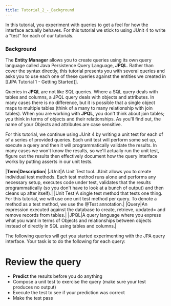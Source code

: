 ```yaml
---
title: Tutorial_2_-_Background
---
```

In this tutorial, you experiment with queries to get a feel for how the interface actually behaves. For this tutorial we stick to using JUnit 4 to write a "test" for each of our tutorials.

### Background
The **Entity Manager** allows you to create queries using its own query language called Java Persistence Query Language, **JPQL**. Rather than cover the syntax directly, this tutorial presents you with several queries and asks you to use each one of these queries against the entities we created in [[JPA Tutorial 1 - Getting Started]].

Queries in **JPQL** are not like SQL queries. Where a SQL query deals with tables and columns, a JPQL query deals with objects and attributes. In many cases there is no difference, but it is possible that a single object maps to multiple tables (think of a many to many relationship with join tables). When you are working with **JPQL**, you don't think about join tables; you think in terms of objects and their relationships. As you'll find out, the name of your Objects and attributes are case sensitive.

For this tutorial, we continue using JUnit 4 by writing a unit test for each of of a series of provided queries. Each unit test will perform some set up, execute a query and then it will programmatically validate the results. In many cases we won't know the results, so we'll actually run the unit test, figure out the results then effectively document how the query interface works by putting asserts in our unit tests.

|**Term**|**Description**|
|JUnit|A Unit Test tool. JUnit allows you to create individual test methods. Each test method runs alone and performs any necessary setup, executes code under test, validates that the results programmatically (so you don't have to look at a bunch of output) and then cleans up after itself).|
|Unit Test|A single test method that tests one thing. For this tutorial, we will use one unit test method per query. To denote a method as a test method, we use the @Test annotation.|
|Query|An expression executed against the database to create, retrieve, updated= and remove records from tables.|
|JPQL|A query language where you express what you want in terms of Objects and relationships between objects instead of directly in SQL using tables and columns.|
 
The following queries will get you started experimenting with the JPA query interface. Your task is to do the following for each query:
# Review the query
* **Predict** the results before you do anything
* Compose a unit test to exercise the query (make sure your test produces no output)
* Execute the test to see if your prediction was correct
* Make the test pass 

